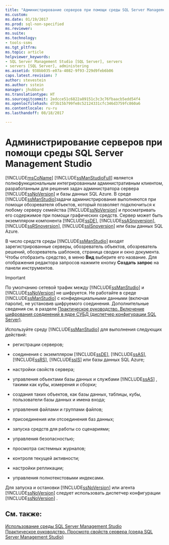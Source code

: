 ```yaml
---
title: "Администрирование серверов при помощи среды SQL Server Management Studio | Документация Майкрософт"
ms.custom: 
ms.date: 01/19/2017
ms.prod: sql-non-specified
ms.reviewer: 
ms.suite: 
ms.technology:
- tools-ssms
ms.tgt_pltfrm: 
ms.topic: article
helpviewer_keywords:
- SQL Server Management Studio [SQL Server], servers
- servers [SQL Server], administering
ms.assetid: 938bb035-e07a-4082-9f93-229d9feb6b06
caps.latest.revision: 7
author: stevestein
ms.author: sstein
manager: jhubbard
ms.translationtype: HT
ms.sourcegitcommit: 2edcce51c6822a89151c3c3c76fbaacb5edd54f4
ms.openlocfilehash: d73b15b799fe8c52124331cfc346d3759fc860a6
ms.contentlocale: ru-ru
ms.lasthandoff: 08/18/2017

---
```

# <a name="administer-servers-with-sql-server-management-studio"></a>Администрирование серверов при помощи среды SQL Server Management Studio
[!INCLUDE[msCoName](../includes/msconame_md.md)] [!INCLUDE[ssManStudioFull](../includes/ssmanstudiofull_md.md)] является полнофункциональным интегрированным административным клиентом, разработанным для решения задач администратора сервера [!INCLUDE[ssNoVersion](../includes/ssnoversion_md.md)] и базы данных SQL Azure. В среде [!INCLUDE[ssManStudio](../includes/ssmanstudio_md.md)]задачи администрирования выполняются при помощи обозревателя объектов, который позволяет подключиться к любому серверу семейства [!INCLUDE[ssNoVersion](../includes/ssnoversion_md.md)] и просматривать его содержимое при помощи графических средств. Сервер может быть экземпляром компонента [!INCLUDE[ssDE](../includes/ssde_md.md)], [!INCLUDE[ssASnoversion](../includes/ssasnoversion_md.md)], [!INCLUDE[ssRSnoversion](../includes/ssrsnoversion_md.md)], [!INCLUDE[ssISnoversion](../includes/ssisnoversion_md.md)] или базы данных SQL Azure.  
  
В число средств среды [!INCLUDE[ssManStudio](../includes/ssmanstudio_md.md)] входят зарегистрированные серверы, обозреватель объектов, обозреватель решений, обозреватель шаблонов, страница сводки и окно документа. Чтобы отобразить средство, в меню **Вид** выберите его название. Для отображения редактора запросов нажмите кнопку **Создать запрос** на панели инструментов.  
  
> [!IMPORTANT]  
> По умолчанию сетевой трафик между [!INCLUDE[ssManStudio](../includes/ssmanstudio_md.md)] и [!INCLUDE[ssNoVersion](../includes/ssnoversion_md.md)] не шифруется. Не работайте в среде [!INCLUDE[ssManStudio](../includes/ssmanstudio_md.md)] с конфиденциальными данными (включая пароли), не установив шифруемого соединения. Дополнительные сведения см. в разделе [Практическое руководство. Включение шифрования соединений в ядре СУБД (диспетчер конфигурации SQL Server)](http://msdn.microsoft.com/en-us/e1e55519-97ec-4404-81ef-881da3b42006).  
  
Используйте среду [!INCLUDE[ssManStudio](../includes/ssmanstudio_md.md)] для выполнения следующих действий:  
  
-   регистрации серверов;  
  
-   соединения с экземпляром [!INCLUDE[ssDE](../includes/ssde_md.md)], [!INCLUDE[ssAS](../includes/ssas_md.md)], [!INCLUDE[ssRS](../includes/ssrs_md.md)],  [!INCLUDE[ssIS](../includes/ssis_md.md)] или базы данных SQL Azure;  
  
-   настройки свойств сервера;  
  
-   управления объектами базы данных и службами [!INCLUDE[ssAS](../includes/ssas_md.md)] , такими как кубы, измерения и сборки;  
  
-   создания таких объектов, как базы данных, таблицы, кубы, пользователи базы данных и имена входа;  
  
-   управления файлами и группами файлов;  
  
-   присоединения или отсоединения баз данных;  
  
-   запуска средств для работы со сценариями;  
  
-   управления безопасностью;  
  
-   просмотра системных журналов;  
  
-   контроля текущей активности;  
  
-   настройки репликации;  
  
-   управления полнотекстовыми индексами.  
  
Для запуска и остановки [!INCLUDE[ssNoVersion](../includes/ssnoversion_md.md)] или агента [!INCLUDE[ssNoVersion](../includes/ssnoversion_md.md)] следует использовать диспетчер конфигурации [!INCLUDE[ssNoVersion](../includes/ssnoversion_md.md)] .  
  
## <a name="see-also"></a>См. также:  
[Использование среды SQL Server Management Studio](../ssms/use-sql-server-management-studio.md)  
[Практическое руководство. Просмотр свойств сервера (среда SQL Server Management Studio)](http://msdn.microsoft.com/en-us/55f3ac04-5626-4ad2-96bd-a1f1b079659d)  
  

